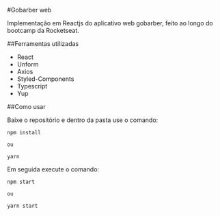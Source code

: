 #Gobarber web

Implementação em Reactjs do aplicativo web gobarber, feito ao longo do bootcamp da Rocketseat.

##Ferramentas utilizadas

- React
- Unform
- Axios
- Styled-Components
- Typescript
- Yup

##Como usar

Baixe o repositório e dentro da pasta use o comando:

```
npm install

ou

yarn
```
Em seguida execute o comando:
```
npm start

ou

yarn start
```

